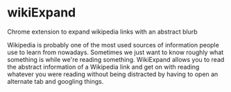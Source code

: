 # wikiExpand
Chrome extension to expand wikipedia links with an abstract blurb

Wikipedia is probably one of the most used sources of information people use to learn from nowadays. Sometimes we just want to know roughly what something is while we're reading something. WikiExpand allows you to read the abstract information of a Wikipedia link and get on with reading whatever you were reading without being distracted by having to open an alternate tab and googling things.
